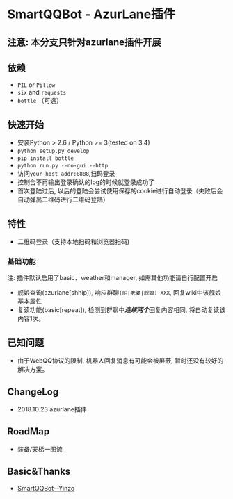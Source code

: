 SmartQQBot - AzurLane插件
=========

## 注意: 本分支只针对azurlane插件开展

## 依赖
+ `PIL` or `Pillow`
+ `six` and `requests`
+ `bottle` （可选）

## 快速开始
+ 安装Python \> 2.6 / Python \>= 3(tested on 3.4)
+ `python setup.py develop`
+ `pip install bottle`
+ `python run.py --no-gui --http`
+ 访问`your_host_addr:8888`,扫码登录
+ 控制台不再输出登录确认的log的时候就登录成功了
+ 首次登陆过后, 以后的登陆会尝试使用保存的cookie进行自动登录（失败后会自动弹出二维码进行二维码登陆）


## 特性

+ 二维码登录（支持本地扫码和浏览器扫码)


### 基础功能
注: 插件默认启用了basic、weather和manager, 如需其他功能请自行配置开启

+ 舰娘查询(azurlane[shhip]), 响应群聊`(船|老婆|舰娘) XXX`, 回复wiki中该舰娘基本属性
+ 复读功能(basic[repeat]), 检测到群聊中***连续两个***回复内容相同, 将自动复读该内容1次。



## 已知问题
+ 由于WebQQ协议的限制, 机器人回复消息有可能会被屏蔽, 暂时还没有较好的解决方案。

## ChangeLog
+ 2018.10.23 azurlane插件


## RoadMap

+ 装备/天梯一图流

## Basic&Thanks
+ [SmartQQBot--Yinzo](https://github.com/Yinzo/SmartQQBot)




